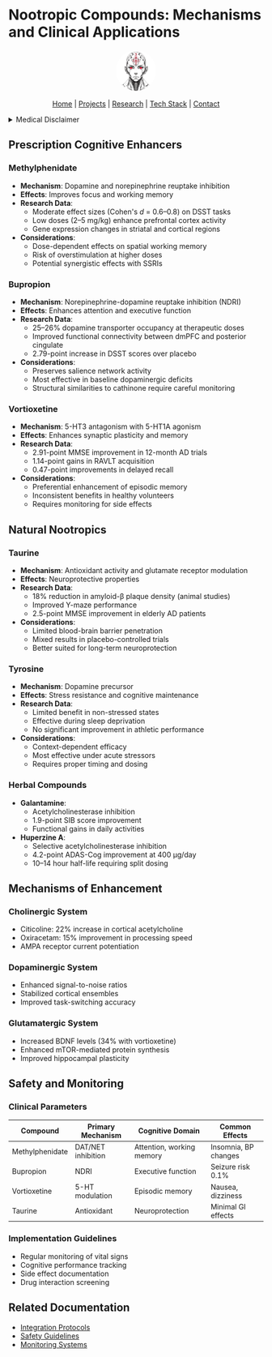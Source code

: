 # Nootropic Compounds: Mechanisms and Clinical Applications

<p align="center">
  <a href="../../../README.md">
    <img src="../../../assets/images/rolodexter_logo.jpg" alt="rolodexter Logo" width="80px" style="border-radius: 50%;">
  </a>
</p>

<p align="center">
  <a href="../../../README.md">Home</a> | <a href="../../../projects/projects.md">Projects</a> | <a href="../../../research/research.md">Research</a> | <a href="../../../techstack/techstack.md">Tech Stack</a> | <a href="../../../contact.md">Contact</a>
</p>

<details>
<summary>Medical Disclaimer</summary>

**IMPORTANT: NOT MEDICAL ADVICE**

The information provided in this documentation is for informational and research purposes only. This is not medical advice. Never make medical decisions without consulting qualified healthcare professionals. The authors and contributors:

1. Are not providing medical advice
2. Make no claims about safety or efficacy
3. Do not endorse any particular compounds or protocols
4. Recommend consulting licensed medical professionals for any health decisions
5. Are not responsible for any health outcomes from using this information

Always consult qualified healthcare professionals before making any medical decisions or starting any supplementation protocol.
</details>

## Prescription Cognitive Enhancers

### Methylphenidate
- **Mechanism**: Dopamine and norepinephrine reuptake inhibition
- **Effects**: Improves focus and working memory
- **Research Data**: 
  - Moderate effect sizes (Cohen's *d* = 0.6–0.8) on DSST tasks
  - Low doses (2–5 mg/kg) enhance prefrontal cortex activity
  - Gene expression changes in striatal and cortical regions
- **Considerations**: 
  - Dose-dependent effects on spatial working memory
  - Risk of overstimulation at higher doses
  - Potential synergistic effects with SSRIs

### Bupropion
- **Mechanism**: Norepinephrine-dopamine reuptake inhibition (NDRI)
- **Effects**: Enhances attention and executive function
- **Research Data**:
  - 25–26% dopamine transporter occupancy at therapeutic doses
  - Improved functional connectivity between dmPFC and posterior cingulate
  - 2.79-point increase in DSST scores over placebo
- **Considerations**:
  - Preserves salience network activity
  - Most effective in baseline dopaminergic deficits
  - Structural similarities to cathinone require careful monitoring

### Vortioxetine
- **Mechanism**: 5-HT3 antagonism with 5-HT1A agonism
- **Effects**: Enhances synaptic plasticity and memory
- **Research Data**:
  - 2.91-point MMSE improvement in 12-month AD trials
  - 1.14-point gains in RAVLT acquisition
  - 0.47-point improvements in delayed recall
- **Considerations**:
  - Preferential enhancement of episodic memory
  - Inconsistent benefits in healthy volunteers
  - Requires monitoring for side effects

## Natural Nootropics

### Taurine
- **Mechanism**: Antioxidant activity and glutamate receptor modulation
- **Effects**: Neuroprotective properties
- **Research Data**:
  - 18% reduction in amyloid-β plaque density (animal studies)
  - Improved Y-maze performance
  - 2.5-point MMSE improvement in elderly AD patients
- **Considerations**:
  - Limited blood-brain barrier penetration
  - Mixed results in placebo-controlled trials
  - Better suited for long-term neuroprotection

### Tyrosine
- **Mechanism**: Dopamine precursor
- **Effects**: Stress resistance and cognitive maintenance
- **Research Data**:
  - Limited benefit in non-stressed states
  - Effective during sleep deprivation
  - No significant improvement in athletic performance
- **Considerations**:
  - Context-dependent efficacy
  - Most effective under acute stressors
  - Requires proper timing and dosing

### Herbal Compounds
- **Galantamine**:
  - Acetylcholinesterase inhibition
  - 1.9-point SIB score improvement
  - Functional gains in daily activities
- **Huperzine A**:
  - Selective acetylcholinesterase inhibition
  - 4.2-point ADAS-Cog improvement at 400 µg/day
  - 10–14 hour half-life requiring split dosing

## Mechanisms of Enhancement

### Cholinergic System
- Citicoline: 22% increase in cortical acetylcholine
- Oxiracetam: 15% improvement in processing speed
- AMPA receptor current potentiation

### Dopaminergic System
- Enhanced signal-to-noise ratios
- Stabilized cortical ensembles
- Improved task-switching accuracy

### Glutamatergic System
- Increased BDNF levels (34% with vortioxetine)
- Enhanced mTOR-mediated protein synthesis
- Improved hippocampal plasticity

## Safety and Monitoring

### Clinical Parameters
| Compound | Primary Mechanism | Cognitive Domain | Common Effects |
|----------|------------------|------------------|----------------|
| Methylphenidate | DAT/NET inhibition | Attention, working memory | Insomnia, BP changes |
| Bupropion | NDRI | Executive function | Seizure risk 0.1% |
| Vortioxetine | 5-HT modulation | Episodic memory | Nausea, dizziness |
| Taurine | Antioxidant | Neuroprotection | Minimal GI effects |

### Implementation Guidelines
- Regular monitoring of vital signs
- Cognitive performance tracking
- Side effect documentation
- Drug interaction screening

## Related Documentation
- [Integration Protocols](../protocols/README.md)
- [Safety Guidelines](../protocols/safety.md)
- [Monitoring Systems](../protocols/monitoring.md) 